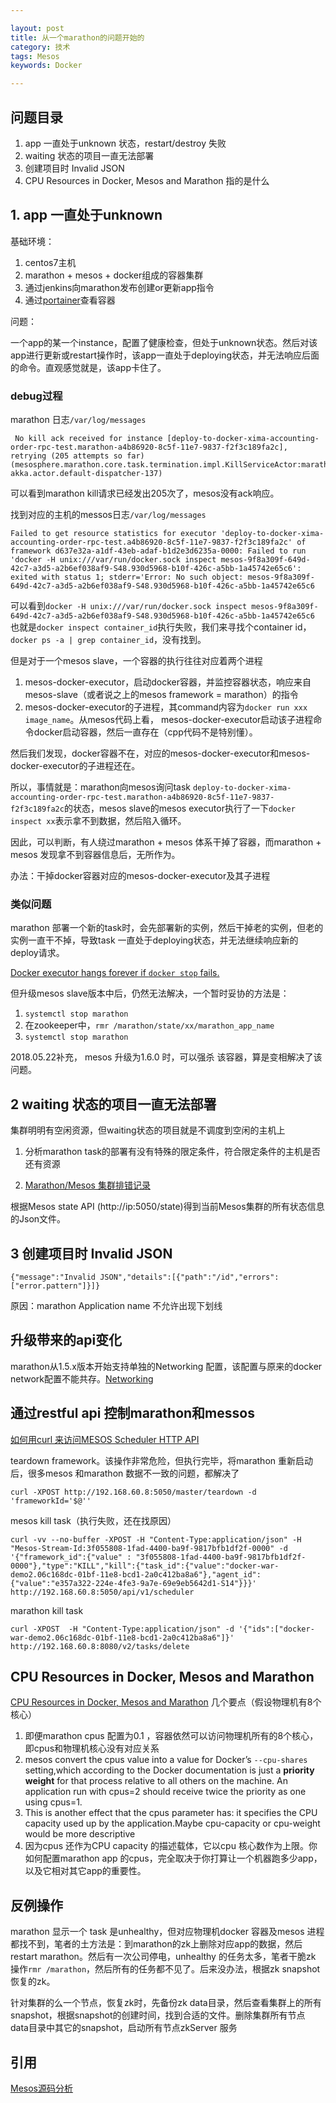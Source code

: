 ```yaml
---

layout: post
title: 从一个marathon的问题开始的
category: 技术
tags: Mesos
keywords: Docker

---
```


## 问题目录

1. app 一直处于unknown 状态，restart/destroy 失败
2. waiting 状态的项目一直无法部署
3. 创建项目时 Invalid JSON
4. CPU Resources in Docker, Mesos and Marathon 指的是什么


## 1. app 一直处于unknown

基础环境：

1. centos7主机
1. marathon + mesos + docker组成的容器集群
2. 通过jenkins向marathon发布创建or更新app指令
3. 通过[portainer](https://github.com/portainer/portainer)查看容器

问题：

一个app的某一个instance，配置了健康检查，但处于unknown状态。然后对该app进行更新或restart操作时，该app一直处于deploying状态，并无法响应后面的命令。直观感觉就是，该app卡住了。

### debug过程

marathon 日志`/var/log/messages`

	 No kill ack received for instance [deploy-to-docker-xima-accounting-order-rpc-test.marathon-a4b86920-8c5f-11e7-9837-f2f3c189fa2c], retrying (205 attempts so far) (mesosphere.marathon.core.task.termination.impl.KillServiceActor:marathon-akka.actor.default-dispatcher-137)
	
可以看到marathon kill请求已经发出205次了，mesos没有ack响应。

找到对应的主机的messos日志`/var/log/messages`

	Failed to get resource statistics for executor 'deploy-to-docker-xima-accounting-order-rpc-test.a4b86920-8c5f-11e7-9837-f2f3c189fa2c' of framework d637e32a-a1df-43eb-adaf-b1d2e3d6235a-0000: Failed to run 'docker -H unix:///var/run/docker.sock inspect mesos-9f8a309f-649d-42c7-a3d5-a2b6ef038af9-S48.930d5968-b10f-426c-a5bb-1a45742e65c6': exited with status 1; stderr='Error: No such object: mesos-9f8a309f-649d-42c7-a3d5-a2b6ef038af9-S48.930d5968-b10f-426c-a5bb-1a45742e65c6
	
可以看到`docker -H unix:///var/run/docker.sock inspect mesos-9f8a309f-649d-42c7-a3d5-a2b6ef038af9-S48.930d5968-b10f-426c-a5bb-1a45742e65c6` 也就是`docker inspect container_id`执行失败，我们来寻找个container id，`docker ps -a | grep container_id`，没有找到。

但是对于一个mesos slave，一个容器的执行往往对应着两个进程

1. mesos-docker-executor，启动docker容器，并监控容器状态，响应来自mesos-slave（或者说之上的mesos framework = marathon）的指令
2. mesos-docker-executor的子进程，其command内容为`docker run xxx image_name`。从mesos代码上看， mesos-docker-executor启动该子进程命令docker启动容器，然后一直存在（cpp代码不是特别懂）。

然后我们发现，docker容器不在，对应的mesos-docker-executor和mesos-docker-executor的子进程还在。

所以，事情就是：marathon向mesos询问task `deploy-to-docker-xima-accounting-order-rpc-test.marathon-a4b86920-8c5f-11e7-9837-f2f3c189fa2c`的状态，mesos slave的mesos executor执行了一下`docker inspect xx`表示拿不到数据，然后陷入循环。

因此，可以判断，有人绕过marathon + mesos 体系干掉了容器，而marathon + mesos 发现拿不到容器信息后，无所作为。

办法：干掉docker容器对应的mesos-docker-executor及其子进程

### 类似问题

marathon 部署一个新的task时，会先部署新的实例，然后干掉老的实例，但老的实例一直干不掉，导致task 一直处于deploying状态，并无法继续响应新的deploy请求。

[Docker executor hangs forever if `docker stop` fails.](https://issues.apache.org/jira/browse/MESOS-6743)

但升级mesos slave版本中后，仍然无法解决，一个暂时妥协的方法是：

1. `systemctl stop marathon`
2. 在zookeeper中，`rmr /marathon/state/xx/marathon_app_name`
3. `systemctl stop marathon`

2018.05.22补充， mesos 升级为1.6.0 时，可以强杀 该容器，算是变相解决了该问题。

## 2 waiting 状态的项目一直无法部署

集群明明有空闲资源，但waiting状态的项目就是不调度到空闲的主机上

1. 分析marathon task的部署有没有特殊的限定条件，符合限定条件的主机是否还有资源

2. [Marathon/Mesos 集群排错记录](http://www.ituring.com.cn/article/264014)

根据Mesos state API (http://ip:5050/state)得到当前Mesos集群的所有状态信息的Json文件。

## 3 创建项目时 Invalid JSON


	{"message":"Invalid JSON","details":[{"path":"/id","errors":["error.pattern"]}]}
	
原因：marathon Application name 不允许出现下划线


## 升级带来的api变化

marathon从1.5.x版本开始支持单独的Networking 配置，该配置与原来的docker network配置不能共存。[Networking](https://mesosphere.github.io/marathon/docs/networking.html)

## 通过restful api 控制marathon和messos

[如何用curl 来访问MESOS Scheduler HTTP API](http://geek.csdn.net/news/detail/68985)

teardown framework。该操作非常危险，但执行完毕，将marathon 重新启动后，很多mesos 和marathon 数据不一致的问题，都解决了

	curl -XPOST http://192.168.60.8:5050/master/teardown -d 'frameworkId='$@''
	


mesos kill task（执行失败，还在找原因）

	curl -vv --no-buffer -XPOST -H "Content-Type:application/json" -H "Mesos-Stream-Id:3f055808-1fad-4400-ba9f-9817bfb1df2f-0000" -d '{"framework_id":{"value" : "3f055808-1fad-4400-ba9f-9817bfb1df2f-0000"},"type":"KILL","kill":{"task_id":{"value":"docker-war-demo2.06c168dc-01bf-11e8-bcd1-2a0c412ba8a6"},"agent_id":{"value":"e357a322-224e-4fe3-9a7e-69e9eb5642d1-S14"}}}' http://192.168.60.8:5050/api/v1/scheduler
 
 marathon kill task
 
	curl -XPOST  -H "Content-Type:application/json" -d '{"ids":["docker-war-demo2.06c168dc-01bf-11e8-bcd1-2a0c412ba8a6"]}' http://192.168.60.8:8080/v2/tasks/delete
	
## CPU Resources in Docker, Mesos and Marathon

[CPU Resources in Docker, Mesos and Marathon](https://zcox.wordpress.com/2014/09/17/cpu-resources-in-docker-mesos-and-marathon/) 几个要点（假设物理机有8个核心）

1. 即便marathon cpus 配置为0.1 ，容器依然可以访问物理机所有的8个核心，即cpus和物理机核心没有对应关系
2. mesos convert the cpus value into a value for Docker’s `--cpu-shares` setting,which according to the Docker documentation is just a **priority weight** for that process relative to all others on the machine. An application run with cpus=2 should receive twice the priority as one using cpus=1.
3.  This is another effect that the cpus parameter has: it specifies the CPU capacity used up by the application.Maybe cpu-capacity or cpu-weight would be more descriptive
4. 因为cpus 还作为CPU capacity 的描述载体，它以cpu 核心数作为上限。你如何配置marathon app 的cpus，完全取决于你打算让一个机器跑多少app，以及它相对其它app的重要性。 

## 反例操作

marathon 显示一个 task 是unhealthy，但对应物理机docker 容器及mesos 进程都找不到，笔者的土方法是：到marathon的zk上删除对应app的数据，然后restart marathon。然后有一次公司停电，unhealthy 的任务太多，笔者干脆zk 操作`rmr /marathon`，然后所有的任务都不见了。后来没办法，根据zk snapshot恢复的zk。

针对集群的么一个节点，恢复zk时，先备份zk data目录，然后查看集群上的所有snapshot，根据snapshot的创建时间，找到合适的文件。删除集群所有节点 data目录中其它的snapshot，启动所有节点zkServer 服务

## 引用

[Mesos源码分析](http://www.cnblogs.com/popsuper1982/p/5926724.html)






	
	